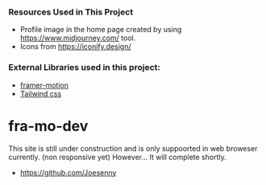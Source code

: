 

### Resources Used in This Project

- Profile image in the home page created by using https://www.midjourney.com/ tool.
- Icons from https://iconify.design/ <br />


### External Libraries used in this project:

- [framer-motion](https://www.framer.com/motion/) <br />
- [Tailwind css](https://tailwindcss.com/) <br />


# fra-mo-dev

This site is still under construction and is only suppoorted in web broweser currently. (non responsive yet) However... It will complete shortly.

- https://github.com/Joesenny